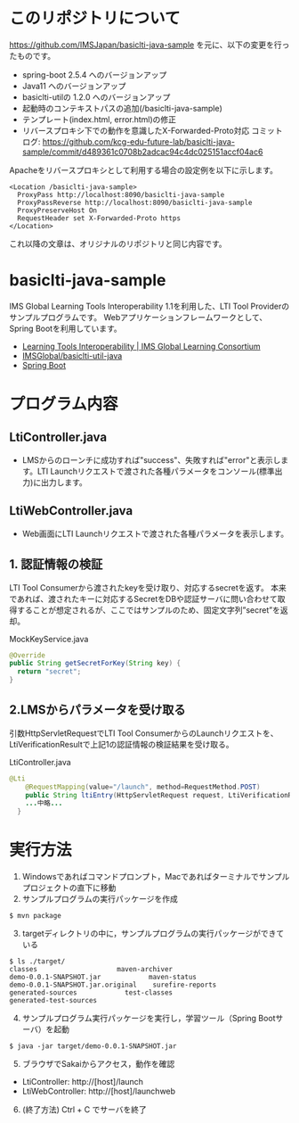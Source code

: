 # このリポジトリについて

https://github.com/IMSJapan/basiclti-java-sample を元に、以下の変更を行ったものです。

* spring-boot 2.5.4 へのバージョンアップ
* Java11 へのバージョンアップ
* basiclti-utilの 1.2.0 へのバージョンアップ
* 起動時のコンテキストパスの追加(/basiclti-java-sample)
* テンプレート(index.html, error.html)の修正
* リバースプロキシ下での動作を意識したX-Forwarded-Proto対応
コミットログ: https://github.com/kcg-edu-future-lab/basiclti-java-sample/commit/d489361c0708b2adcac94c4dc025151accf04ac6

Apacheをリバースプロキシとして利用する場合の設定例を以下に示します。

```
<Location /basiclti-java-sample>
  ProxyPass http://localhost:8090/basiclti-java-sample
  ProxyPassReverse http://localhost:8090/basiclti-java-sample
  ProxyPreserveHost On
  RequestHeader set X-Forwarded-Proto https
</Location>
```

これ以降の文章は、オリジナルのリポジトリと同じ内容です。


# basiclti-java-sample

IMS Global Learning Tools Interoperability 1.1を利用した、LTI Tool Providerのサンプルプログラムです。
Webアプリケーションフレームワークとして、Spring Bootを利用しています。

- [Learning Tools Interoperability | IMS Global Learning Consortium](https://www.imsglobal.org/activity/learning-tools-interoperability)
- [IMSGlobal/basiclti-util-java](https://github.com/IMSGlobal/basiclti-util-java)
- [Spring Boot](https://projects.spring.io/spring-boot/)


# プログラム内容
## LtiController.java
- LMSからのローンチに成功すれば"success"、失敗すれば"error"と表示します。LTI Launchリクエストで渡された各種パラメータをコンソール(標準出力)に出力します。

## LtiWebController.java
- Web画面にLTI Launchリクエストで渡された各種パラメータを表示します。

## 1. 認証情報の検証
LTI Tool Consumerから渡されたkeyを受け取り、対応するsecretを返す。
本来であれば、渡されたキーに対応するSecretをDBや認証サーバに問い合わせて取得することが想定されるが、ここではサンプルのため、固定文字列”secret”を返却。

MockKeyService.java
```java
@Override
public String getSecretForKey(String key) {
  return "secret";
}
```

## 2.LMSからパラメータを受け取る
引数HttpServletRequestでLTI Tool ConsumerからのLaunchリクエストを、LtiVerificationResultで上記1の認証情報の検証結果を受け取る。

LtiController.java
```java
@Lti
	@RequestMapping(value="/launch", method=RequestMethod.POST)
	public String ltiEntry(HttpServletRequest request, LtiVerificationResult result) {
    ...中略...
  }
```

# 実行方法
1. Windowsであればコマンドプロンプト，Macであればターミナルでサンプルプロジェクトの直下に移動
2. サンプルプログラムの実行パッケージを作成
```
$ mvn package
```
3. targetディレクトリの中に，サンプルプログラムの実行パッケージができている
```
$ ls ./target/
classes                    maven-archiver
demo-0.0.1-SNAPSHOT.jar            maven-status
demo-0.0.1-SNAPSHOT.jar.original    surefire-reports
generated-sources            test-classes
generated-test-sources
```
4. サンプルプログラム実行パッケージを実行し，学習ツール（Spring Bootサーバ）を起動
```
$ java -jar target/demo-0.0.1-SNAPSHOT.jar
```
5. ブラウザでSakaiからアクセス，動作を確認
 - LtiController: http://[host]/launch
 - LtiWebController: http://[host]/launchweb
6. (終了方法) Ctrl + C でサーバを終了
